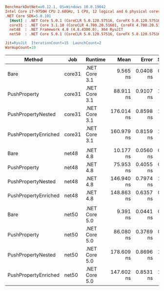 ``` ini

BenchmarkDotNet=v0.12.1, OS=Windows 10.0.19042
Intel Core i7-9750H CPU 2.60GHz, 1 CPU, 12 logical and 6 physical cores
.NET Core SDK=5.0.101
  [Host] : .NET Core 5.0.1 (CoreCLR 5.0.120.57516, CoreFX 5.0.120.57516), X64 RyuJIT
  core31 : .NET Core 3.1.10 (CoreCLR 4.700.20.51601, CoreFX 4.700.20.51901), X64 RyuJIT
  net48  : .NET Framework 4.8 (4.8.4300.0), X64 RyuJIT
  net50  : .NET Core 5.0.1 (CoreCLR 5.0.120.57516, CoreFX 5.0.120.57516), X64 RyuJIT

Jit=RyuJit  IterationCount=15  LaunchCount=2  
WarmupCount=10  

```
|               Method |    Job |       Runtime |       Mean |     Error |    StdDev | Ratio | RatioSD |
|--------------------- |------- |-------------- |-----------:|----------:|----------:|------:|--------:|
|                 Bare | core31 | .NET Core 3.1 |   9.565 ns | 0.0408 ns | 0.0598 ns |  1.00 |    0.00 |
|         PushProperty | core31 | .NET Core 3.1 |  88.911 ns | 0.9107 ns | 1.3349 ns |  9.30 |    0.14 |
|   PushPropertyNested | core31 | .NET Core 3.1 | 176.014 ns | 0.8598 ns | 1.2331 ns | 18.40 |    0.19 |
| PushPropertyEnriched | core31 | .NET Core 3.1 | 160.979 ns | 0.8159 ns | 1.1959 ns | 16.83 |    0.18 |
|                      |        |               |            |           |           |       |         |
|                 Bare |  net48 |      .NET 4.8 |  10.177 ns | 0.0560 ns | 0.0804 ns |  1.00 |    0.00 |
|         PushProperty |  net48 |      .NET 4.8 |  75.953 ns | 0.4055 ns | 0.5943 ns |  7.46 |    0.09 |
|   PushPropertyNested |  net48 |      .NET 4.8 | 146.940 ns | 0.7974 ns | 1.1936 ns | 14.44 |    0.18 |
| PushPropertyEnriched |  net48 |      .NET 4.8 | 148.863 ns | 0.6357 ns | 0.9317 ns | 14.63 |    0.16 |
|                      |        |               |            |           |           |       |         |
|                 Bare |  net50 | .NET Core 5.0 |   9.391 ns | 0.0441 ns | 0.0659 ns |  1.00 |    0.00 |
|         PushProperty |  net50 | .NET Core 5.0 |  86.080 ns | 0.3769 ns | 0.5406 ns |  9.17 |    0.10 |
|   PushPropertyNested |  net50 | .NET Core 5.0 | 178.609 ns | 0.8696 ns | 1.2747 ns | 19.02 |    0.21 |
| PushPropertyEnriched |  net50 | .NET Core 5.0 | 147.602 ns | 0.8531 ns | 1.2504 ns | 15.72 |    0.17 |
